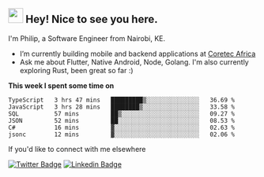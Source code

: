 <h2><img src="https://slackmojis.com/emojis/3643-cool-doge/download" width="30"/> Hey! Nice to see you here.</h2>

<p>I'm Philip, a Software Engineer from Nairobi, KE. 

- I’m currently building mobile and backend applications at [Coretec Africa](https://coretecafrica.com/)</br>
- Ask me about Flutter, Native Android, Node, Golang. I'm also currently exploring Rust, been great so far :)</p>

**This week I spent some time on**
<!--START_SECTION:waka-->

```text
TypeScript   3 hrs 47 mins   █████████▒░░░░░░░░░░░░░░░   36.69 %
JavaScript   3 hrs 28 mins   ████████▒░░░░░░░░░░░░░░░░   33.58 %
SQL          57 mins         ██▒░░░░░░░░░░░░░░░░░░░░░░   09.27 %
JSON         52 mins         ██░░░░░░░░░░░░░░░░░░░░░░░   08.53 %
C#           16 mins         ▓░░░░░░░░░░░░░░░░░░░░░░░░   02.63 %
jsonc        12 mins         ▓░░░░░░░░░░░░░░░░░░░░░░░░   02.06 %
```

<!--END_SECTION:waka-->

If you'd like to connect with me elsewhere

[![Twitter Badge](https://img.shields.io/badge/-Twitter-1ca0f1?style=flat-square&labelColor=1ca0f1&logo=twitter&logoColor=white&link=https://twitter.com/_diogorodrigues)](https://twitter.com/kimathiphil)  [![Linkedin Badge](https://img.shields.io/badge/-LinkedIn-blue?style=flat-square&logo=Linkedin&logoColor=white&link=https://www.linkedin.com/in/philip-kimathi-2604a9114/)](https://www.linkedin.com/in/philip-kimathi-2604a9114/)

